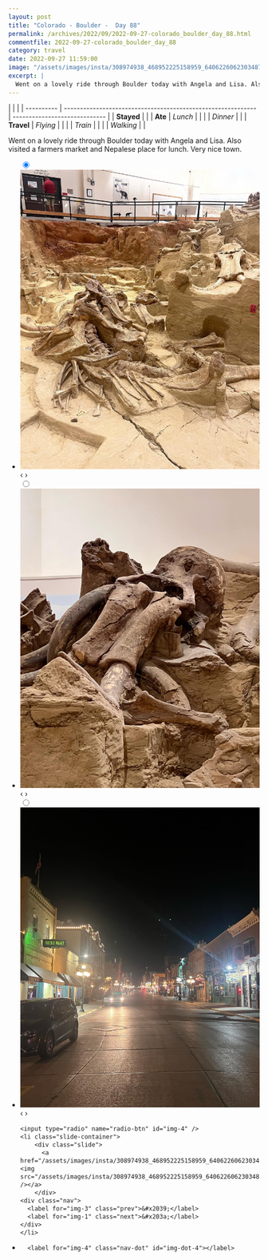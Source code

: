 ```yaml
---
layout: post
title: "Colorado - Boulder -  Day 88"
permalink: /archives/2022/09/2022-09-27-colorado_boulder_day_88.html
commentfile: 2022-09-27-colorado_boulder_day_88
category: travel
date: 2022-09-27 11:59:00
image: "/assets/images/insta/308974938_468952225158959_640622606230348726_n_17929858262361953.jpg"
excerpt: |
  Went on a lovely ride through Boulder today with Angela and Lisa. Also visited a farmers market and Nepalese place for lunch. Very nice town.
---
```


|            |                                                              |
| ---------- | ------------------------------------------------------------ | ----------------------------- |
| **Stayed** |  |
| **Ate**    | _Lunch_                                                      |          |
|            | _Dinner_                                                     |          |
| **Travel** | _Flying_                                                     |          |
|            | _Train_                                                      |          |
|            | _Walking_                                                    |          |


Went on a lovely ride through Boulder today with Angela and Lisa. Also visited a farmers market and Nepalese place for lunch. Very nice town.


<ul class="slides">
    <input type="radio" name="radio-btn" id="img-1" checked="checked" />
    <li class="slide-container">
        <div class="slide">
          <a href="/assets/images/insta/308947524_168261962459508_3843930921372802619_n_18008254645474163.jpg"><img src="/assets/images/insta/308947524_168261962459508_3843930921372802619_n_18008254645474163.jpg" /></a>
        </div>
    <div class="nav">
      <label for="img-4" class="prev">&#x2039;</label>
      <label for="img-2" class="next">&#x203a;</label>
    </div>
    </li>
        <input type="radio" name="radio-btn" id="img-2"  />
    <li class="slide-container">
        <div class="slide">
          <a href="/assets/images/insta/308758618_2529707110504554_4068137809341917211_n_17949124370192766.jpg"><img src="/assets/images/insta/308758618_2529707110504554_4068137809341917211_n_17949124370192766.jpg" /></a>
        </div>
    <div class="nav">
      <label for="img-1" class="prev">&#x2039;</label>
      <label for="img-3" class="next">&#x203a;</label>
    </div>
    </li>
        <input type="radio" name="radio-btn" id="img-3"  />
    <li class="slide-container">
        <div class="slide">
          <a href="/assets/images/insta/309433385_463644105731743_7704177946071394351_n_17876789348749523.jpg"><img src="/assets/images/insta/309433385_463644105731743_7704177946071394351_n_17876789348749523.jpg" /></a>
        </div>
    <div class="nav">
      <label for="img-2" class="prev">&#x2039;</label>
      <label for="img-4" class="next">&#x203a;</label>
    </div>
    </li>
    
    <input type="radio" name="radio-btn" id="img-4" />
    <li class="slide-container">
        <div class="slide">
          <a href="/assets/images/insta/308974938_468952225158959_640622606230348726_n_17929858262361953.jpg"><img src="/assets/images/insta/308974938_468952225158959_640622606230348726_n_17929858262361953.jpg" /></a>
        </div>
    <div class="nav">
      <label for="img-3" class="prev">&#x2039;</label>
      <label for="img-1" class="next">&#x203a;</label>
    </div>
    </li>
			
<li class="nav-dots">
      <label for="img-1" class="nav-dot" id="img-dot-1"></label>
      <label for="img-2" class="nav-dot" id="img-dot-2"></label>
      <label for="img-3" class="nav-dot" id="img-dot-3"></label>

      <label for="img-4" class="nav-dot" id="img-dot-4"></label>

</li>
</ul>        
             

		